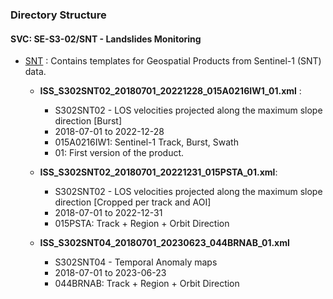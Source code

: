 ### Directory Structure 
#### SVC: SE-S3-02/SNT - Landslides Monitoring

- [SNT](SNT) : Contains templates for Geospatial Products from Sentinel-1 (SNT) data.
  - **ISS_S302SNT02_20180701_20221228_015A0216IW1_01.xml** : 
    - S302SNT02 - LOS velocities projected along the maximum slope direction [Burst]
    - 2018-07-01 to 2022-12-28
    - 015A0216IW1: Sentinel-1 Track, Burst, Swath
    - 01: First version of the product.
  
  - **ISS_S302SNT02_20180701_20221231_015PSTA_01.xml**:
    - S302SNT02 - LOS velocities projected along the maximum slope direction [Cropped per track and AOI]
    - 2018-07-01 to 2022-12-31
    - 015PSTA: Track + Region + Orbit Direction

  - **ISS_S302SNT04_20180701_20230623_044BRNAB_01.xml**
    - S302SNT04 - Temporal Anomaly maps
    - 2018-07-01 to 2023-06-23
    - 044BRNAB: Track + Region + Orbit Direction